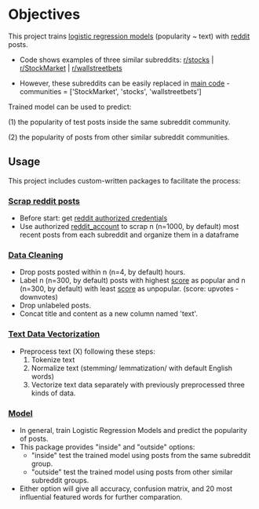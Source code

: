 # Objectives

This project trains [logistic regression models](https://scikit-learn.org/stable/modules/generated/sklearn.linear_model.LogisticRegression.html#sklearn.linear_model.LogisticRegression) (popularity ~ text) with [reddit](https://www.reddit.com/) posts.

- Code shows examples of three similar subreddits: [r/stocks](https://www.reddit.com/r/stocks/) | [r/StockMarket](https://www.reddit.com/r/StockMarket/) | [r/wallstreetbets](https://www.reddit.com/r/wallstreetbets/)

- However, these subreddits can be easily replaced in [main code](main.py) - communities = ['StockMarket', 'stocks', 'wallstreetbets']

Trained model can be used to predict:

(1) the popularity of test posts inside the same subreddit community. 

(2) the popularity of posts from other similar subreddit communities.

## Usage

This project includes custom-written packages to facilitate the process:

### [Scrap reddit posts](yy_packages/scrap_subreddit.py)
- Before start: get [reddit authorized credentials](https://www.reddit.com/prefs/apps)
- Use authorized [reddit_account](main.py) to scrap n (n=1000, by default) most recent posts from each subreddit and organize them in a dataframe

### [Data Cleaning](yy_packages/data_clean.py)
- Drop posts posted within n (n=4, by default) hours.
- Label n (n=300, by default) posts with highest [score](https://www.reddit.com/wiki/faq/) as popular and n (n=300, by default) with least [score](https://www.reddit.com/wiki/faq/) as unpopular. (score: upvotes - downvotes)
- Drop unlabeled posts.
- Concat title and content as a new column named 'text'.

### [Text Data Vectorization](yy_packages/vectorize.py)
- Preprocess text (X) following these steps: 
  1. Tokenize text 
  2. Normalize text (stemming/ lemmatization/ with default English words)
  3. Vectorize text data separately with previously preprocessed three kinds of data.

### [Model](yy_packages/logistic_regression.py)
- In general, train Logistic Regression Models and predict the popularity of posts.
- This package provides "inside" and "outside" options:
  - "inside" test the trained model using posts from the same subreddit group.
  - "outside" test the trained model using posts from other similar subreddit groups.
- Either option will give all accuracy, confusion matrix, and 20 most influential featured words for further comparation.
